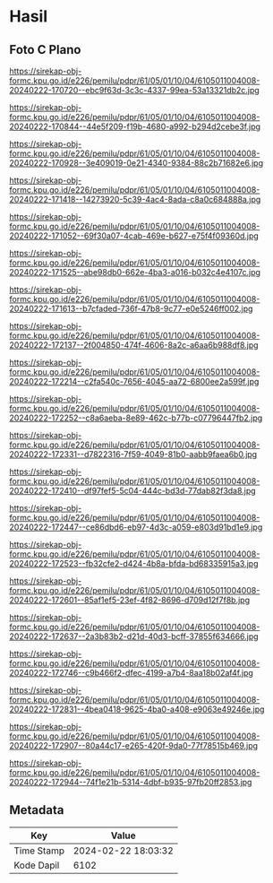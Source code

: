 # Hasil

## Foto C Plano

https://sirekap-obj-formc.kpu.go.id/e226/pemilu/pdpr/61/05/01/10/04/6105011004008-20240222-170720--ebc9f63d-3c3c-4337-99ea-53a13321db2c.jpg

https://sirekap-obj-formc.kpu.go.id/e226/pemilu/pdpr/61/05/01/10/04/6105011004008-20240222-170844--44e5f209-f19b-4680-a992-b294d2cebe3f.jpg

https://sirekap-obj-formc.kpu.go.id/e226/pemilu/pdpr/61/05/01/10/04/6105011004008-20240222-170928--3e409019-0e21-4340-9384-88c2b71682e6.jpg

https://sirekap-obj-formc.kpu.go.id/e226/pemilu/pdpr/61/05/01/10/04/6105011004008-20240222-171418--14273920-5c39-4ac4-8ada-c8a0c684888a.jpg

https://sirekap-obj-formc.kpu.go.id/e226/pemilu/pdpr/61/05/01/10/04/6105011004008-20240222-171052--69f30a07-4cab-469e-b627-e75f4f09360d.jpg

https://sirekap-obj-formc.kpu.go.id/e226/pemilu/pdpr/61/05/01/10/04/6105011004008-20240222-171525--abe98db0-662e-4ba3-a016-b032c4e4107c.jpg

https://sirekap-obj-formc.kpu.go.id/e226/pemilu/pdpr/61/05/01/10/04/6105011004008-20240222-171613--b7cfaded-736f-47b8-9c77-e0e5246ff002.jpg

https://sirekap-obj-formc.kpu.go.id/e226/pemilu/pdpr/61/05/01/10/04/6105011004008-20240222-172137--2f004850-474f-4606-8a2c-a6aa6b988df8.jpg

https://sirekap-obj-formc.kpu.go.id/e226/pemilu/pdpr/61/05/01/10/04/6105011004008-20240222-172214--c2fa540c-7656-4045-aa72-6800ee2a599f.jpg

https://sirekap-obj-formc.kpu.go.id/e226/pemilu/pdpr/61/05/01/10/04/6105011004008-20240222-172252--c8a6aeba-8e89-462c-b77b-c07796447fb2.jpg

https://sirekap-obj-formc.kpu.go.id/e226/pemilu/pdpr/61/05/01/10/04/6105011004008-20240222-172331--d7822316-7f59-4049-81b0-aabb9faea6b0.jpg

https://sirekap-obj-formc.kpu.go.id/e226/pemilu/pdpr/61/05/01/10/04/6105011004008-20240222-172410--df97fef5-5c04-444c-bd3d-77dab82f3da8.jpg

https://sirekap-obj-formc.kpu.go.id/e226/pemilu/pdpr/61/05/01/10/04/6105011004008-20240222-172447--ce86dbd6-eb97-4d3c-a059-e803d91bd1e9.jpg

https://sirekap-obj-formc.kpu.go.id/e226/pemilu/pdpr/61/05/01/10/04/6105011004008-20240222-172523--fb32cfe2-d424-4b8a-bfda-bd68335915a3.jpg

https://sirekap-obj-formc.kpu.go.id/e226/pemilu/pdpr/61/05/01/10/04/6105011004008-20240222-172601--85af1ef5-23ef-4f82-8696-d709d12f7f8b.jpg

https://sirekap-obj-formc.kpu.go.id/e226/pemilu/pdpr/61/05/01/10/04/6105011004008-20240222-172637--2a3b83b2-d21d-40d3-bcff-37855f634666.jpg

https://sirekap-obj-formc.kpu.go.id/e226/pemilu/pdpr/61/05/01/10/04/6105011004008-20240222-172746--c9b466f2-dfec-4199-a7b4-8aa18b02af4f.jpg

https://sirekap-obj-formc.kpu.go.id/e226/pemilu/pdpr/61/05/01/10/04/6105011004008-20240222-172831--4bea0418-9625-4ba0-a408-e9063e49246e.jpg

https://sirekap-obj-formc.kpu.go.id/e226/pemilu/pdpr/61/05/01/10/04/6105011004008-20240222-172907--80a44c17-e265-420f-9da0-77f78515b469.jpg

https://sirekap-obj-formc.kpu.go.id/e226/pemilu/pdpr/61/05/01/10/04/6105011004008-20240222-172944--74f1e21b-5314-4dbf-b935-97fb20ff2853.jpg


## Metadata

| Key        | Value               |
| ---------- | ------------------- |
| Time Stamp | 2024-02-22 18:03:32 |
| Kode Dapil | 6102                |



